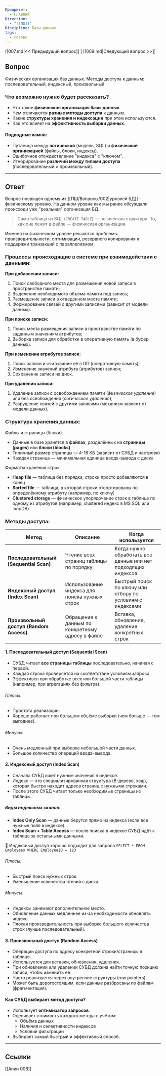 ```yaml
---
Приоритет:
  - ГЛАВНЫЙ
Direction:
  - "[[ПШ]]"
Discipline: Базы данных
tags:
  - готово
---
```

[[007.md|<< Предыдущий вопрос]] | [[009.md|Следующий вопрос >>]]
## Вопрос
Физическая организация баз данных. Методы доступа к данным: последовательный, индексный, произвольный.

### Что возможно нужно будет рассказать?
- Что такое **физическая организация базы данных**.
- Чем отличаются **разные методы доступа** к данным.
- Какие **структуры хранения и индексации** при этом используются.
- Как это влияет на **эффективность выборки данных**.
#### **Подводные камни:**
- Путаница между **логической** (модель, SQL) и **физической организацией** (файлы, блоки, индексы).
- Ошибочное отождествление "индекса" с "ключом".
- Игнорирование **различий между типами доступа** (последовательный ≠ произвольный).

---
## Ответ
Вопрос посвящен одному из [[ПШ/Вопросы/002|уровней БД]] - физическому уровню. На данном уровне как мы ранее обсуждали происходи уже "реальная" организация БД. 

> Сама таблица из SQL (`CREATE TABLE`) — логическая структура. То, как она лежит в файле — физическая организация. 

Именно на физическом уровне решаются проблемы производительности, оптимизации, резервного копирования и поддержки транзакций с параллелизмом.
### Процессы происходящие в системе при взаимодействии с данными:
**При добавлении записи:**
1. Поиск свободного места для размещения новой записи в пространстве памяти;
2. Выделение необходимого объема памяти под запись;
3. Размещение записи в отведенном месте памяти;
4. Формирование связей с другими записями (зависит от модели данных).

**При поиске записи:**
1. Поиск места размещения записи в пространстве памяти по заданным значениям атрибутов;
2. Выборка записи для обработки в оперативную память (в буфер данных).

**При изменении атрибутов записи:**
1. Поиск записи и считывание её в ОП (оперативную память);
2. Изменение значений атрибута (атрибутов) записи;
3. Сохранение записи на диск.

**При удалении записи:**
1. Удаление записи с освобождением памяти (_физическое удаление_) или без освобождения (_логическое удаление_);
2. Разрушение связей с другими записями (механизм зависит от модели данных).
### Структура хранения данных:
Файлы и страницы (блоки)
- Данные в базе хранятся в **файлах**, разделённых на **страницы (pages)** или **блоки (blocks)**
- Типичный размер страницы — 4-16 КБ (зависит от СУБД и настроек)
- Каждая страница — минимальная единица ввода-вывода с диска
   
Форматы хранения строк
- **Heap file** — таблица без порядка, строки просто добавляются в конец
- **Sorted file** — таблица, в которой строки отсортированы по определённому атрибуту (например, по ключу)
- **Clustered storage** — физическое упорядочение строк в таблице по одному из атрибутов (например, clustered индекс в MS SQL или InnoDB)
### Методы доступа:

| Метод                                   | Описание                                         | Когда используется                                            |
| --------------------------------------- | ------------------------------------------------ | ------------------------------------------------------------- |
| **Последовательный (Sequential Scan)**  | Чтение всех страниц таблицы по порядку           | Когда нужно обработать все данные или нет подходящих индексов |
| **Индексный доступ (Index Scan)**       | Использование индекса для поиска нужных строк    | Быстрый поиск по ключу или отбору по условиям с индексами     |
| **Произвольный доступ (Random Access)** | Обращение к данным по конкретному адресу в файле | Вставка, обновление, удаление конкретных строк                |
#### 1. Последовательный доступ (Sequential Scan)
- СУБД читает **все страницы таблицы** последовательно, начиная с первой.
- Каждая строка проверяется на соответствие условиям запроса.
- Эффективен при обработке всех или большой части таблицы (например, при агрегациях без фильтра).
###### Плюсы:
- Простота реализации.
- Хорошо работает при большом объёме выборки (чем больше — тем выгоднее).
###### Минусы:
- Очень медленный при выборке небольшой части данных.
- Большое количество операций ввода-вывода.
#### 2. Индексный доступ (Index Scan)
- Сначала СУБД ищет нужные значения в индексе.
- Индекс — это специализированная структура (B-дерево, хэш), которая быстро находит адреса страниц с нужными строками.
- После этого СУБД читает только необходимые страницы из таблицы.
##### Виды индексных сканов:
- **Index Only Scan** — данные берутся прямо из индекса (если все нужные поля в индексе).
- **Index Scan + Table Access** — после поиска в индексе СУБД идёт к таблице за остальными данными.

📌 Индексный доступ хорошо подходит для запроса `SELECT * FROM Employees WHERE EmployeeID = 123`
###### Плюсы:
- Быстрый поиск нужных строк.
- Уменьшение количества чтений с диска.
###### Минусы:
- Индексы занимают дополнительное место.
- Обновление данных медленнее из-за необходимости обновлять индекс.
- Плохая производительность при выборке большого количества строк (лучше последовательный).
#### 3. Произвольный доступ (Random Access)
- Операции доступа по адресу конкретной строки/страницы в таблице.
- Используется для вставки, обновления, удаления.
- При обновлении или удалении СУБД должна найти точную позицию записи, чтобы изменить её.
- Часто реализуется через внутренние структуры (row pointers).
- Может быть дорогостоящим, если данные разбросаны по файлам (фрагментация).
#### Как СУБД выбирает метод доступа?
- Использует **оптимизатор запросов**.
- Оценивает стоимость каждого метода с учётом:
    - Объёма данных
    - Наличия и селективности индексов
    - Условий фильтрации
- Выбирает самый быстрый и эффективный способ.

---
## Ссылки
[[Анки 008]]